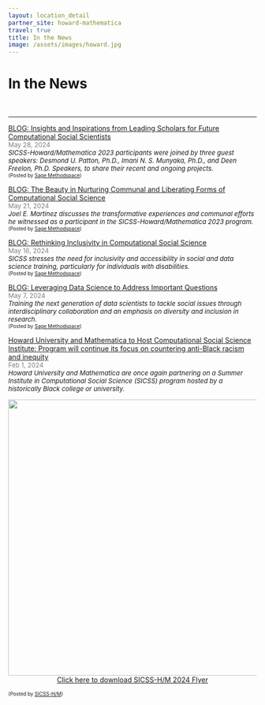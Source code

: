 ```yaml
---
layout: location_detail
partner_site: howard-mathematica
travel: true
title: In the News
image: /assets/images/howard.jpg
---
```


<h1 class="display-4">In the News</h1>
<br />

---
<u>BLOG: Insights and Inspirations from Leading Scholars for Future Computational Social Scientists</u>
<br><font color="grey"><font size="2">May 28, 2024</font></font> 
<br><i><font size = "2">SICSS-Howard/Mathematica 2023 participants were joined by three guest speakers: Desmond U. Patton, Ph.D., Imani N. S. Munyaka, Ph.D., and Deen Freelon, Ph.D. Speakers, to share their recent and ongoing projects. </font></i>
<br><font size = "1">(Posted by <a href="https://researchmethodscommunity.sagepub.com/blog/sicss-insights-and-inspirations">Sage Methodspace</a>)</font>



<u>BLOG: The Beauty in Nurturing Communal and Liberating Forms of Computational Social Science</u>
<br><font color="grey"><font size="2">May 21, 2024</font></font> 
<br><i><font size = "2">Joel E. Martinez discusses the transformative experiences and communal efforts he witnessed as a participant in the SICSS-Howard/Mathematica 2023 program.</font></i>
<br><font size = "1">(Posted by <a href="https://researchmethodscommunity.sagepub.com/blog/sicss-nurturing-communal-and-liberating-css">Sage Methodspace</a>)</font>


<u>BLOG: Rethinking Inclusivity in Computational Social Science</u>
<br><font color="grey"><font size="2">May 16, 2024</font></font> 
<br><i><font size = "2">SICSS stresses the need for inclusivity and accessibility in social and data science training, particularly for individuals with disabilities.</font></i>
<br><font size = "1">(Posted by <a href="https://researchmethodscommunity.sagepub.com/blog/sicss-rethinking-inclusivity">Sage Methodspace</a>)</font>



<u>BLOG: Leveraging Data Science to Address Important Questions</u>
<br><font color="grey"><font size="2">May 7, 2024</font></font> 
<br><i><font size = "2">Training the next generation of data scientists to tackle social issues through interdisciplinary collaboration and an emphasis on diversity and inclusion in research. </font></i>
<br><font size = "1">(Posted by <a href="https://researchmethodscommunity.sagepub.com/blog/sicss-leveraging-data-science-to-address-important-questions">Sage Methodspace</a>)</font>



<u>Howard University and Mathematica to Host Computational Social Science Institute: Program will continue its focus on countering anti-Black racism and inequity</u>
<br><font color="grey"><font size="2">Feb 1, 2024</font></font> 
<br><i><font size = "2">Howard University and Mathematica are once again partnering on a Summer Institute in Computational Social Science (SICSS) program hosted by a historically Black college or university.</font></i>
<p align="center">
  <img width="560" src="/assets/images/SICSS_HOWARD_MATHEMATICA_FLYER_2024_ROLLING-1.png">
  <br><a href="https://github.com/compsocialscience/summer-institute/files/15031860/SICSS_HOWARD_MATHEMATICA_FLYER_2024_ROLLING.pdf"
target="_blank" download>Click here to download SICSS-H/M 2024 Flyer</a>
</p>
<font size = "1">(Posted by <a href="https://twitter.com/sicss_howard">SICSS-H/M</a>)</font>
